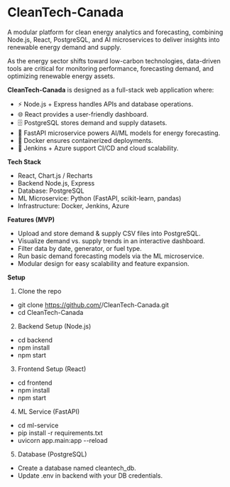 # CleanTech-Canada

A modular platform for clean energy analytics and forecasting, combining Node.js, React, PostgreSQL, and AI microservices to deliver insights into renewable energy demand and supply.

As the energy sector shifts toward low-carbon technologies, data-driven tools are critical for monitoring performance, forecasting demand, and optimizing renewable energy assets.

**CleanTech-Canada** is designed as a full-stack web application where:
- ⚡ Node.js + Express handles APIs and database operations.
- 🌐 React provides a user-friendly dashboard.
- 🗄️ PostgreSQL stores demand and supply datasets.
- 🤖 FastAPI microservice powers AI/ML models for energy forecasting.
- 🐳 Docker ensures containerized deployments.
- 🔄 Jenkins + Azure support CI/CD and cloud scalability.

**Tech Stack**
- React, Chart.js / Recharts
- Backend  Node.js, Express
- Database: PostgreSQL
- ML Microservice: Python (FastAPI, scikit-learn, pandas)
- Infrastructure: Docker, Jenkins, Azure

**Features (MVP)**
- Upload and store demand & supply CSV files into PostgreSQL.
- Visualize demand vs. supply trends in an interactive dashboard.
- Filter data by date, generator, or fuel type.
- Run basic demand forecasting models via the ML microservice.
- Modular design for easy scalability and feature expansion.

**Setup**

1. Clone the repo
- git clone https://github.com/<your-username>/CleanTech-Canada.git
- cd CleanTech-Canada

2. Backend Setup (Node.js)
- cd backend
- npm install
- npm start

3. Frontend Setup (React)
- cd frontend
- npm install
- npm start

4. ML Service (FastAPI)
- cd ml-service
- pip install -r requirements.txt
- uvicorn app.main:app --reload

5. Database (PostgreSQL)
- Create a database named cleantech_db.
- Update .env in backend with your DB credentials.






